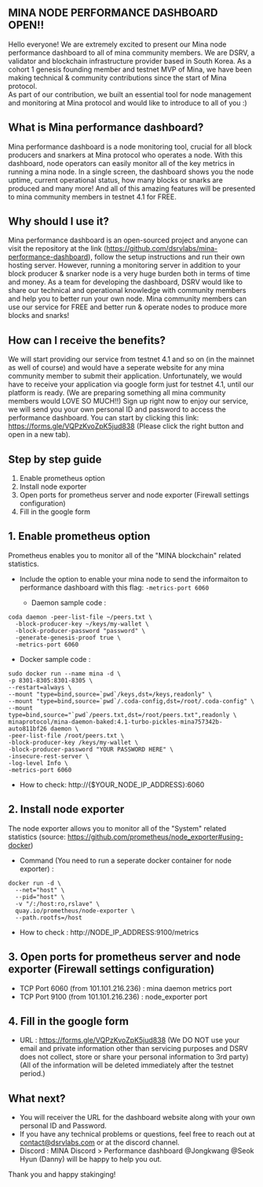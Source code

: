 ## MINA NODE PERFORMANCE DASHBOARD OPEN!!

Hello everyone! We are extremely excited to present our Mina node performance dashboard to all of mina community members.
We are DSRV, a validator and blockchain infrastructure provider based in South Korea. As a cohort 1 genesis founding member and testnet MVP of Mina, we have been making technical & community contributions since the start of Mina protocol.  
As part of our contribution, we built an essential tool for node management and monitoring at Mina protocol and would like to introduce to all of you :)

## What is Mina performance dashboard?
Mina performance dashboard is a node monitoring tool, crucial for all block producers and snarkers at Mina protocol who operates a node. 
With this dashboard, node operators can easily monitor all of the key metrics in running a mina node.
In a single screen, the dashboard shows you the node uptime, current operational status, how many blocks or snarks are produced and many more!
And all of this amazing features will be presented to mina community members in testnet 4.1 for FREE.

## Why should I use it?
Mina performance dashboard is an open-sourced project and anyone can visit the repository at the link (https://github.com/dsrvlabs/mina-performance-dashboard), follow the setup instructions and run their own hosting server.
However, running a monitoring server in addition to your block producer & snarker node is a very huge burden both in terms of time and money.
As a team for developing the dashboard, DSRV would like to share our technical and operational knowledge with community members and help you to better run your own node.
Mina community members can use our service for FREE and better run & operate nodes to produce more blocks and snarks! 

## How can I receive the benefits?
We will start providing our service from testnet 4.1 and so on (in the mainnet as well of course) and would have a seperate website for any mina community member to submit their application.
Unfortunately, we would have to receive your application via google form just for testnet 4.1, until our platform is ready. (We are preparing something all mina community members would LOVE SO MUCH!!)
Sign up right now to enjoy our service, we will send you your own personal ID and password to access the performance dashboard.
You can start by clicking this link: https://forms.gle/VQPzKvoZpK5jud838 (Please click the right button and open in a new tab).

## Step by step guide
1. Enable prometheus option
2. Install node exporter
3. Open ports for prometheus server and node exporter (Firewall settings configuration)
4. Fill in the google form

## 1. Enable prometheus option
Prometheus enables you to monitor all of the "MINA blockchain" related statistics.
- Include the option to enable your mina node to send the informaiton to performance dashboard with this flag: `-metrics-port 6060`

  - Daemon sample code :
```
coda daemon -peer-list-file ~/peers.txt \
  -block-producer-key ~/keys/my-wallet \
  -block-producer-password "password" \
  -generate-genesis-proof true \
  -metrics-port 6060
```

  - Docker sample code :
```
sudo docker run --name mina -d \
-p 8301-8305:8301-8305 \
--restart=always \
--mount "type=bind,source=`pwd`/keys,dst=/keys,readonly" \
--mount "type=bind,source=`pwd`/.coda-config,dst=/root/.coda-config" \
--mount type=bind,source="`pwd`/peers.txt,dst=/root/peers.txt",readonly \
minaprotocol/mina-daemon-baked:4.1-turbo-pickles-mina757342b-auto811bf26 daemon \
-peer-list-file /root/peers.txt \
-block-producer-key /keys/my-wallet \
-block-producer-password "YOUR PASSWORD HERE" \
-insecure-rest-server \
-log-level Info \
-metrics-port 6060
```
- How to check: http://{$YOUR_NODE_IP_ADDRESS}:6060

## 2. Install node exporter
The node exporter allows you to monitor all of the "System" related statistics (source: https://github.com/prometheus/node_exporter#using-docker)
- Command (You need to run a seperate docker container for node exporter) :
```
docker run -d \
  --net="host" \
  --pid="host" \
  -v "/:/host:ro,rslave" \
  quay.io/prometheus/node-exporter \
  --path.rootfs=/host
 ```
- How to check : http://NODE_IP_ADDRESS:9100/metrics

## 3. Open ports for prometheus server and node exporter (Firewall settings configuration)
- TCP Port 6060 (from 101.101.216.236) : mina daemon metrics port
- TCP Port 9100 (from 101.101.216.236) : node_exporter port

## 4. Fill in the google form
- URL : https://forms.gle/VQPzKvoZpK5jud838
(We DO NOT use your email and private information other than servicing purposes and DSRV does not collect, store or share your personal information to 3rd party)
(All of the information will be deleted immediately after the testnet period.)

## What next?
- You will receiver the URL for the dashboard website along with your own personal ID and Password.
- If you have any technical problems or questions, feel free to reach out  at contact@dsrvlabs.com or at the discord channel.
- Discord : MINA Discord > Performance dashboard
@Jongkwang @Seok Hyun (Danny) will be happy to help you out.

Thank you and happy stakinging! 
